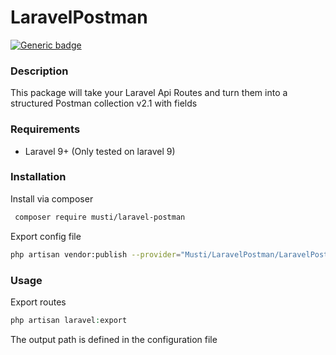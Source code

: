 # LaravelPostman
[![Generic badge](https://img.shields.io/badge/PHP-8.0%2B-green.svg)](#)

### Description
This package will take your Laravel Api Routes and turn them into a structured Postman collection v2.1 with fields

### Requirements
* Laravel 9+ (Only tested on laravel 9)

### Installation
Install via composer 

```bash
 composer require musti/laravel-postman
 ```
 Export config file
```bash
php artisan vendor:publish --provider="Musti/LaravelPostman/LaravelPostmanServiceProvider" --tag="config"
```

### Usage

Export routes
```php
php artisan laravel:export
```
The output path is defined in the configuration file


